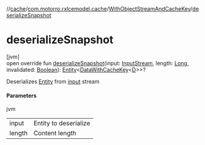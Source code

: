 //[cache](../../../index.md)/[com.motorro.rxlcemodel.cache](../index.md)/[WithObjectStreamAndCacheKey](index.md)/[deserializeSnapshot](deserialize-snapshot.md)

# deserializeSnapshot

[jvm]\
open override fun [deserializeSnapshot](deserialize-snapshot.md)(input: [InputStream](https://docs.oracle.com/javase/8/docs/api/java/io/InputStream.html), length: [Long](https://kotlinlang.org/api/latest/jvm/stdlib/kotlin/-long/index.html), invalidated: [Boolean](https://kotlinlang.org/api/latest/jvm/stdlib/kotlin/-boolean/index.html)): [Entity](../../com.motorro.rxlcemodel.cache.entity/-entity/index.md)&lt;[DataWithCacheKey](../-data-with-cache-key/index.md)&lt;[D](index.md)&gt;&gt;?

Deserializes [Entity](../../com.motorro.rxlcemodel.cache.entity/-entity/index.md) from [input](deserialize-snapshot.md) stream

#### Parameters

jvm

| | |
|---|---|
| input | Entity to deserialize |
| length | Content length |
